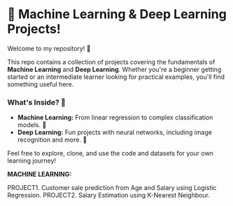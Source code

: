 # 🤖 Machine Learning & Deep Learning Projects!

Welcome to my repository! 👋

This repo contains a collection of projects covering the fundamentals of **Machine Learning** and **Deep Learning**. Whether you're a beginner getting started or an intermediate learner looking for practical examples, you'll find something useful here.

### What's Inside? 📂

* **Machine Learning:** From linear regression to complex classification models. 🧠
* **Deep Learning:** Fun projects with neural networks, including image recognition and more. 🚀

Feel free to explore, clone, and use the code and datasets for your own learning journey!

**MACHINE LEARNING:**

PROJECT1. Customer sale prediction from Age and Salary using Logistic Regression.
PROJECT2. Salary Estimation using K-Nearest Neighbour.
